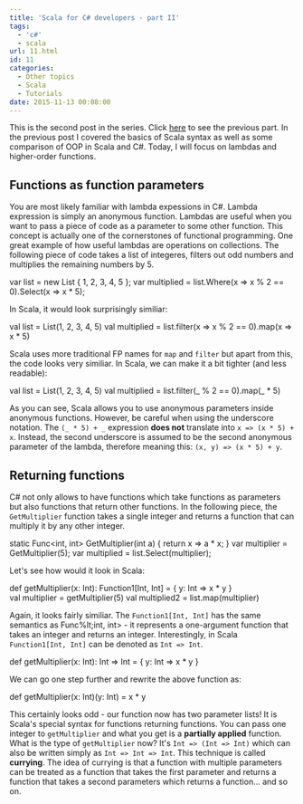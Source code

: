 ```yaml
---
title: 'Scala for C# developers - part II'
tags:
  - 'c#'
  - scala
url: 11.html
id: 11
categories:
  - Other topics
  - Scala
  - Tutorials
date: 2015-11-13 00:08:00
---
```


This is the second post in the series. Click [here](http://wordpress1653421.home.pl/home/platne/serwer16812/public_html/codewithstyle/?p=12) to see the previous part. In the previous post I covered the basics of Scala syntax as well as some comparison of OOP in Scala and C#. Today, I will focus on lambdas and higher-order functions.

Functions as function parameters
--------------------------------

You are most likely familiar with lambda expessions in C#. Lambda expression is simply an anonymous function. Lambdas are useful when you want to pass a piece of code as a parameter to some other function. This concept is actually one of the cornerstones of functional programming. One great example of how useful lambdas are operations on collections. The following piece of code takes a list of integeres, filters out odd numbers and multiplies the remaining numbers by 5.

var list = new List<int> { 1, 2, 3, 4, 5 };
var multiplied = list.Where(x => x % 2 == 0).Select(x => x * 5);

In Scala, it would look surprisingly similiar:

val list = List(1, 2, 3, 4, 5)
val multiplied = list.filter(x => x % 2 == 0).map(x => x * 5)

Scala uses more traditional FP names for `map` and `filter` but apart from this, the code looks very similiar. In Scala, we can make it a bit tighter (and less readable):

val list = List(1, 2, 3, 4, 5)
val multiplied = list.filter(_ % 2 == 0).map(_ * 5)

As you can see, Scala allows you to use anonymous parameters inside anonymous functions. However, be careful when using the underscore notation. The `(_ * 5) + _` expression **does not** translate into `x => (x * 5) + x`. Instead, the second underscore is assumed to be the second anonymous parameter of the lambda, therefore meaning this: `(x, y) => (x * 5) + y`.

Returning functions
-------------------

C# not only allows to have functions which take functions as parameters but also functions that return other functions. In the following piece, the `GetMultiplier` function takes a single integer and returns a function that can multiply it by any other integer.

static Func<int, int> GetMultiplier(int a) {
    return x => a * x;
}
var multiplier = GetMultiplier(5);
var multiplied = list.Select(multiplier);

Let's see how would it look in Scala:

def getMultiplier(x: Int): Function1\[Int, Int\] = {
    y: Int => x * y
}      
val multiplier = getMultiplier(5)
val multiplied2 = list.map(multiplier)

Again, it looks fairly similiar. The `Function1[Int, Int]` has the same semantics as Func%lt;int, int> - it represents a one-argument function that takes an integer and returns an integer. Interestingly, in Scala `Function1[Int, Int]` can be denoted as `Int => Int`.

def getMultiplier(x: Int): Int => Int = {
    y: Int => x * y
}

We can go one step further and rewrite the above function as:

def getMultiplier(x: Int)(y: Int) = x * y

This certainly looks odd - our function now has two parameter lists! It is Scala's special syntax for functions returning functions. You can pass one integer to `getMultiplier` and what you get is a **partially applied** function. What is the type of `getMultiplier` now? It's `Int => (Int => Int)` which can also be written simply as `Int => Int => Int`. This technique is called **currying**. The idea of currying is that a function with multiple parameters can be treated as a function that takes the first parameter and returns a function that takes a second parameters which returns a function... and so on.